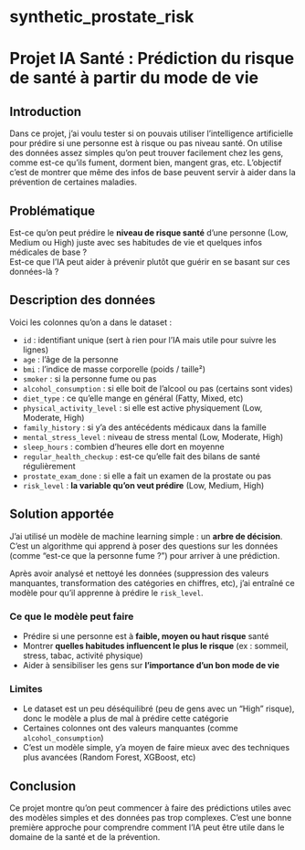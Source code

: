 # synthetic_prostate_risk
# Projet IA Santé : Prédiction du risque de santé à partir du mode de vie

## Introduction

Dans ce projet, j’ai voulu tester si on pouvais utiliser l’intelligence artificielle pour prédire si une personne est à risque ou pas niveau santé. On utilise des données assez simples qu’on peut trouver facilement chez les gens, comme est-ce qu’ils fument, dorment bien, mangent gras, etc. L’objectif c’est de montrer que même des infos de base peuvent servir à aider dans la prévention de certaines maladies.

## Problématique

Est-ce qu’on peut prédire le **niveau de risque santé** d’une personne (Low, Medium ou High) juste avec ses habitudes de vie et quelques infos médicales de base ?  
Est-ce que l’IA peut aider à prévenir plutôt que guérir en se basant sur ces données-là ?

## Description des données

Voici les colonnes qu’on a dans le dataset :

- `id` : identifiant unique (sert à rien pour l’IA mais utile pour suivre les lignes)
- `age` : l’âge de la personne
- `bmi` : l’indice de masse corporelle (poids / taille²)
- `smoker` : si la personne fume ou pas
- `alcohol_consumption` : si elle boit de l’alcool ou pas (certains sont vides)
- `diet_type` : ce qu’elle mange en général (Fatty, Mixed, etc)
- `physical_activity_level` : si elle est active physiquement (Low, Moderate, High)
- `family_history` : si y’a des antécédents médicaux dans la famille
- `mental_stress_level` : niveau de stress mental (Low, Moderate, High)
- `sleep_hours` : combien d’heures elle dort en moyenne
- `regular_health_checkup` : est-ce qu’elle fait des bilans de santé régulièrement
- `prostate_exam_done` : si elle a fait un examen de la prostate ou pas
- `risk_level` : **la variable qu’on veut prédire** (Low, Medium, High)

## Solution apportée

J’ai utilisé un modèle de machine learning simple : un **arbre de décision**. C’est un algorithme qui apprend à poser des questions sur les données (comme “est-ce que la personne fume ?”) pour arriver à une prédiction.

Après avoir analysé et nettoyé les données (suppression des valeurs manquantes, transformation des catégories en chiffres, etc), j’ai entraîné ce modèle pour qu’il apprenne à prédire le `risk_level`.

### Ce que le modèle peut faire

- Prédire si une personne est à **faible, moyen ou haut risque** santé
- Montrer **quelles habitudes influencent le plus le risque** (ex : sommeil, stress, tabac, activité physique)
- Aider à sensibiliser les gens sur **l’importance d’un bon mode de vie**

### Limites

- Le dataset est un peu déséquilibré (peu de gens avec un “High” risque), donc le modèle a plus de mal à prédire cette catégorie
- Certaines colonnes ont des valeurs manquantes (comme `alcohol_consumption`)
- C’est un modèle simple, y’a moyen de faire mieux avec des techniques plus avancées (Random Forest, XGBoost, etc)

## Conclusion

Ce projet montre qu’on peut commencer à faire des prédictions utiles avec des modèles simples et des données pas trop complexes. C’est une bonne première approche pour comprendre comment l’IA peut être utile dans le domaine de la santé et de la prévention.


